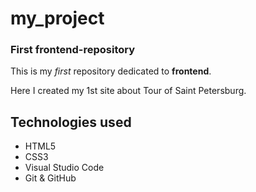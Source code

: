 # my_project

### First frontend-repository

This is my _first_ repository dedicated to **frontend**.

Here I created my 1st site about Tour of Saint Petersburg.

## Technologies used
- HTML5
- CSS3 
- Visual Studio Code
- Git & GitHub
